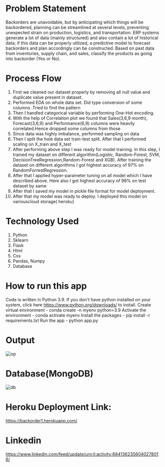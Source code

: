 # Problem Statement
 
Backorders are unavoidable, but by anticipating which things will be backordered,
planning can be streamlined at several levels, preventing unexpected strain on
production, logistics, and transportation. ERP systems generate a lot of data (mainly
structured) and also contain a lot of historical data; if this data can be properly utilized, a
predictive model to forecast backorders and plan accordingly can be constructed.
Based on past data from inventories, supply chain, and sales, classify the products as
going into backorder (Yes or No).

# Process Flow
1.   First we cleaned our dataset properly by removing all null value and duplicate value present in dataset.
2.   Performed EDA on whole data set. Did type conversion of some columns .Tried to find the pattern
3.   Then I handled categorical variable by performing One-Hot encoding.
4.   With the help of Correlation plot we found that Sales(3,6,9 month), Forecast(3,6,9) and Performance(6,9) columns were heavily correlated.Hence dropped some columns from those
5.   Since data was highly imbalance, performed sampling on data
6.   Then I split the hole data set train-test split. After that I performed scaling on X_train and X_test
7.   After performing above step I was ready for model training. In this step, I trained my dataset on different algorithm(Logistic, Random-Forest, SVM,
     DecisionTreeRegression,Random-Forest and XGB). After training the dataset on different algorithms I got highest accuracy of 97% on RandomForrestRegression.
8.   After that I applied hyper-parameter tuning on all model which I have described above. Here also I got highest accuracy of 98% on test dataset by same   
9.   After that I saved my model in pickle file format for model deployment.
10.  After that my model was ready to deploy. I deployed this model on variouscloud storage( heroku)



# Technology Used
1. Python 
2. Sklearn
3. Flask
4. Html
5. Css
6. Pandas, Numpy 
7. Database 

# How to run this app    
  Code is written in Python 3.9. If you don't have python installed on your system, click here https://www.python.org/downloads/ to install.
  Create virtual environment - conda create -n myenv python=3.9
  Activate the environment - conda activate myenv
  Install the packages - pip install -r requirements.txt
  Run the app - python app.py


# Output
![op](https://user-images.githubusercontent.com/60249099/132537128-63f2fa51-cef1-4041-8bec-b831ffe40c04.PNG)

# Database(MongoDB)
![db](https://user-images.githubusercontent.com/60249099/132537356-fd9a07fe-40ef-4c3c-be38-96150532a8eb.PNG)


# Heroku Deployment Link:
https://backorder1.herokuapp.com/

# Linkedin
https://www.linkedin.com/feed/update/urn:li:activity:6841362356040278016/
